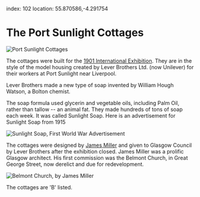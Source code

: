index: 102
location: 55.870586,-4.291754

# The Port Sunlight Cottages

![Port Sunlight Cottages](port-sunlight-cottages.jpg)

The cottages were built for the [1901 International Exhibition][2]. They
are in the style of the model housing created by Lever Brothers
Ltd. (now Unilever) for their workers at Port Sunlight near Liverpool.

Lever Brothers made a new type of soap invented by William Hough Watson, a Bolton chemist.

The soap formula used glycerin and vegetable oils, including Palm Oil, rather than
tallow -- an animal fat.
They made hundreds of tons of soap each week.
It was called Sunlight Soap.
Here is an advertisement for Sunlight Soap from 1915

![Sunlight Soap, First World War Advertisement](sunlight-soap.jpg)

The cottages were designed by [James Miller][1] and given to Glasgow
Council by Lever Brothers after the exhibition closed.  James Miller
was a prolific Glasgow architect.  His first commission was the
Belmont Church, in Great George Street, now derelict and due for
redevelopment.

![Belmont Church, by James Miller](belmont-church.jpg)

The cottages are 'B' listed.

[1]: /wiki/James_Miller_(architect)
[2]: /wiki/Glasgow_International_Exhibition_(1901)
